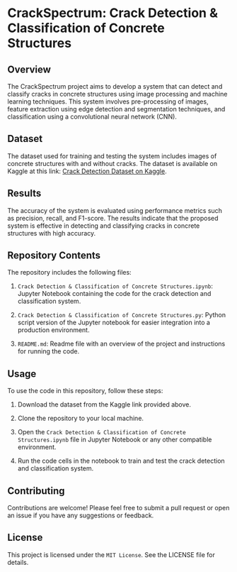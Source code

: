 
# CrackSpectrum: Crack Detection & Classification of Concrete Structures 

## Overview 

The CrackSpectrum project aims to develop a system that can detect and classify cracks in concrete structures using image processing and machine learning techniques. This system involves pre-processing of images, feature extraction using edge detection and segmentation techniques, and classification using a convolutional neural network (CNN).

## Dataset 

The dataset used for training and testing the system includes images of concrete structures with and without cracks. The dataset is available on Kaggle at this link: [Crack Detection Dataset on Kaggle](https://www.kaggle.com/code/dhruv1234/crack-detection-opencv/input).

## Results 

The accuracy of the system is evaluated using performance metrics such as precision, recall, and F1-score. The results indicate that the proposed system is effective in detecting and classifying cracks in concrete structures with high accuracy.

## Repository Contents 

The repository includes the following files:

1. `Crack Detection & Classification of Concrete Structures.ipynb`: Jupyter Notebook containing the code for the crack detection and classification system.

2. `Crack Detection & Classification of Concrete Structures.py`: Python script version of the Jupyter notebook for easier integration into a production environment.

3. `README.md`: Readme file with an overview of the project and instructions for running the code.

## Usage 

To use the code in this repository, follow these steps:

1. Download the dataset from the Kaggle link provided above.

2. Clone the repository to your local machine.

3. Open the `Crack Detection & Classification of Concrete Structures.ipynb` file in Jupyter Notebook or any other compatible environment.

4. Run the code cells in the notebook to train and test the crack detection and classification system.

## Contributing 

Contributions are welcome! Please feel free to submit a pull request or open an issue if you have any suggestions or feedback.

## License 

This project is licensed under the `MIT License`. See the LICENSE file for details.
